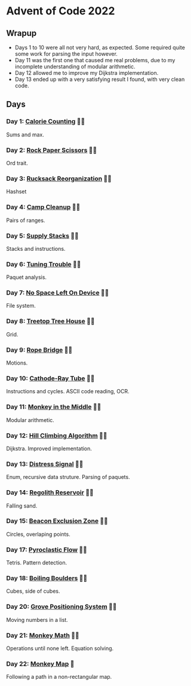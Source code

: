 # Advent of Code 2022

## Wrapup

- Days 1 to 10 were all not very hard, as expected. Some required quite some work for parsing the input however.
- Day 11 was the first one that caused me real problems, due to my incomplete understanding of modular arithmetic.
- Day 12 allowed me to improve my Dijkstra implementation.
- Day 13 ended up with a very satisfying result I found, with very clean code.

## Days

### Day 1: [Calorie Counting](day01/README.md) 🌟🌟

Sums and max.

### Day 2: [Rock Paper Scissors](day02/README.md) 🌟🌟

Ord trait.

### Day 3: [Rucksack Reorganization](day03/README.md) 🌟🌟

Hashset

### Day 4: [Camp Cleanup](day04/README.md) 🌟🌟

Pairs of ranges.

### Day 5: [Supply Stacks](day05/README.md) 🌟🌟

Stacks and instructions.

### Day 6: [Tuning Trouble](day06/README.md) 🌟🌟

Paquet analysis.

### Day 7: [No Space Left On Device](day07/README.md) 🌟🌟

File system.

### Day 8: [Treetop Tree House](day08/README.md) 🌟🌟

Grid.

### Day 9: [Rope Bridge](day09/README.md) 🌟🌟

Motions.

### Day 10: [Cathode-Ray Tube](day10/README.md) 🌟🌟

Instructions and cycles. ASCII code reading, OCR.

### Day 11: [Monkey in the Middle](day11/README.md) 🌟🌟

Modular arithmetic.

### Day 12: [Hill Climbing Algorithm](day12/README.md) 🌟🌟

Dijkstra. Improved implementation.

### Day 13: [Distress Signal](day13/README.md) 🌟🌟

Enum, recursive data struture. Parsing of paquets.

### Day 14: [Regolith Reservoir](day14/README.md) 🌟🌟

Falling sand.

### Day 15: [Beacon Exclusion Zone](day15/README.md) 🌟🌟

Circles, overlaping points.

### Day 17: [Pyroclastic Flow](day17/README.md) 🌟🌟

Tetris. Pattern detection.

### Day 18: [Boiling Boulders](day18/README.md) 🌟🌟

Cubes, side of cubes.

### Day 20: [Grove Positioning System](day20/README.md) 🌟🌟

Moving numbers in a list.

### Day 21: [Monkey Math](day21/README.md) 🌟🌟

Operations until none left. Equation solving.

### Day 22: [Monkey Map](day22/README.md) 🌟

Following a path in a non-rectangular map.